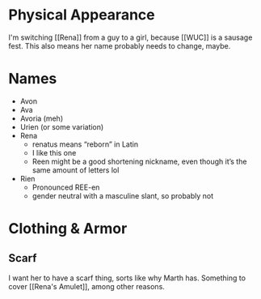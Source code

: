 # Physical Appearance
I'm switching [[Rena]] from a guy to a girl, because [[WUC]] is a sausage fest. This also means her name probably needs to change, maybe.
# Names
- Avon
- Ava
- Avoria (meh)
- Urien (or some variation)
- Rena
	- renatus means “reborn” in Latin
	- I like this one
	- Reen might be a good shortening nickname, even though it’s the same amount of letters lol
- Rien
	- Pronounced REE-en
	- gender neutral with a masculine slant, so probably not
# Clothing & Armor
## Scarf
I want her to have a scarf thing, sorts like why Marth has. Something to cover [[Rena's Amulet]], among other reasons.